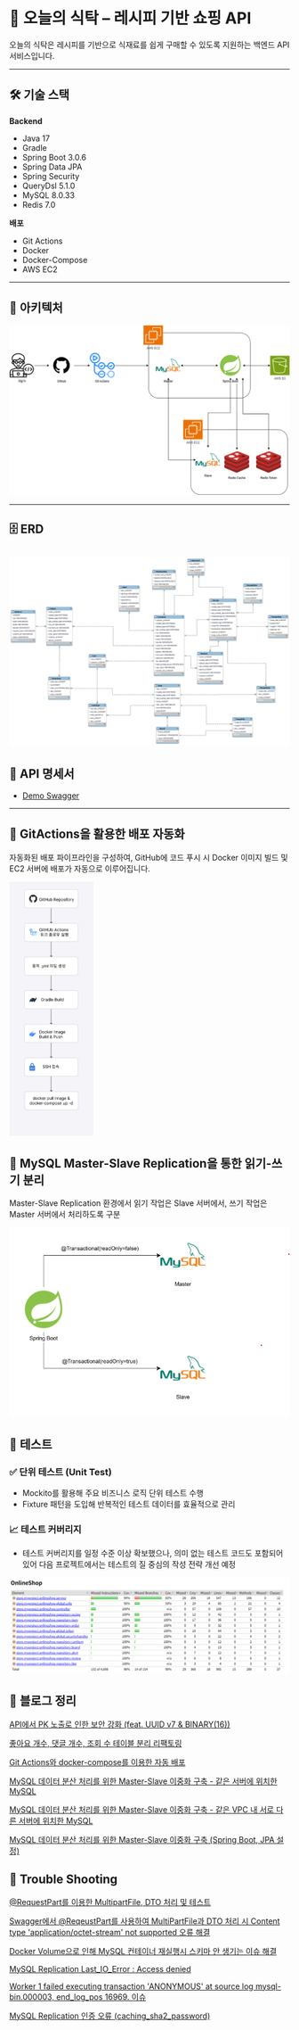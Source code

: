 # 🛒 오늘의 식탁 – 레시피 기반 쇼핑 API

오늘의 식탁은 레시피를 기반으로 식재료를 쉽게 구매할 수 있도록 지원하는 백엔드 API 서비스입니다.

---

## 🛠 기술 스택

**Backend**

- Java 17
- Gradle
- Spring Boot 3.0.6
- Spring Data JPA
- Spring Security
- QueryDsl 5.1.0
- MySQL 8.0.33
- Redis 7.0

**배포**

- Git Actions
- Docker
- Docker-Compose
- AWS EC2

---

## 📃 아키텍처

![](img/today_table_architecture.png)

---

## 🗄️ ERD

![erd.png](img/today_table_erd.png)
---

## 📡 API 명세서

- [Demo Swagger](https://port-0-todays-table-m7plej378a04f632.sel4.cloudtype.app/swagger-ui/index.html)

---

## 🚀 GitActions을 활용한 배포 자동화

자동화된 배포 파이프라인을 구성하여, GitHub에 코드 푸시 시 Docker 이미지 빌드 및 EC2 서버에 배포가 자동으로 이루어집니다.

<img src="img/today_table_deploy.png" style="width:30%;"  alt="배포 흐름"/>

## 💾 MySQL Master-Slave Replication을 통한 읽기-쓰기 분리

Master-Slave Replication 환경에서 읽기 작업은 Slave 서버에서, 쓰기 작업은 Master 서버에서 처리하도록 구분

![img.png](img/mysql_replication.png)

## 🧪 테스트

### ✅ 단위 테스트 (Unit Test)

- Mockito를 활용해 주요 비즈니스 로직 단위 테스트 수행
- Fixture 패턴을 도입해 반복적인 테스트 데이터를 효율적으로 관리

### 📈 테스트 커버리지

- 테스트 커버리지를 일정 수준 이상 확보했으나, 의미 없는 테스트 코드도 포함되어 있어 다음 프로젝트에서는 테스트의 질 중심의 작성 전략 개선 예정

![img.png](img/JaCoCo_Report.png)

## 📝 블로그 정리

[API에서 PK 노출로 인한 보안 강화 (feat. UUID v7 & BINARY(16))](https://until.blog/@zvyg1023/%EB%B0%B1%EC%A4%80-2018%EB%B2%88--%EC%A2%8B%EB%8B%A4)

[좋아요 개수, 댓글 개수, 조회 수 테이블 분리 리팩토링](https://until.blog/@zvyg1023/%EC%A2%8B%EC%95%84%EC%9A%94-%EA%B0%9C%EC%88%98--%EB%8C%93%EA%B8%80-%EA%B0%9C%EC%88%98--%EC%A1%B0%ED%9A%8C-%EC%88%98-%ED%85%8C%EC%9D%B4%EB%B8%94-%EB%B6%84%EB%A6%AC-%EB%A6%AC%ED%8C%A9%ED%86%A0%EB%A7%81)

[Git Actions와 docker-compose를 이용한 자동 배포](https://velog.io/@zvyg1023/CICD-Docker-Github-Action-Spring-Boot)

[MySQL 데이터 분산 처리를 위한 Master-Slave 이중화 구축 - 같은 서버에 위치한 MySQL](https://velog.io/@zvyg1023/mysql-master-slave)

[MySQL 데이터 분산 처리를 위한 Master-Slave 이중화 구축 - 같은 VPC 내 서로 다른 서버에 위치한 MySQL](https://until.blog/@zvyg1023/mysql-replication-%EC%84%A4%EC%A0%95)

[MySQL 데이터 분산 처리를 위한 Master-Slave 이중화 구축 (Spring Boot, JPA 설정)](https://velog.io/@zvyg1023/spring-boot-mysql-master-slave)

## 🚧 Trouble Shooting

[@RequestPart를 이용한 MultipartFile, DTO 처리 및 테스트](https://velog.io/@zvyg1023/Spring-Boot-RequestPart%EB%A5%BC-%EC%9D%B4%EC%9A%A9%ED%95%9C-MultipartFile-DTO-%EC%B2%98%EB%A6%AC-%EB%B0%8F-%ED%85%8C%EC%8A%A4%ED%8A%B8)

[Swagger에서 @ReqeustPart를 사용하여 MultiPartFile과 DTO 처리 시 Content type 'application/octet-stream' not supported 오류 해결](https://velog.io/@zvyg1023/Spring-Boot-Swagger%EC%97%90%EC%84%9C-ReqeustPart%EB%A5%BC-%EC%82%AC%EC%9A%A9%ED%95%98%EC%97%AC-MultiPartFile%EA%B3%BC-DTO-%EC%B2%98%EB%A6%AC-%EC%8B%9C-Content-type-applicationoctet-stream-not-supported-%EC%98%A4%EB%A5%98-%ED%95%B4%EA%B2%B0)

[Docker Volume으로 인해 MySQL 컨테이너 재실행시 스키마 안 생기는 이슈 해결](https://velog.io/@zvyg1023/docker-volume-schema-issue)

[MySQL Replication Last_IO_Error : Access denied](https://velog.io/@zvyg1023/MySQL-MySQL-Replication-LastIOError-Access-denied-%EC%9D%B4%EC%8A%88-%ED%95%B4%EA%B2%B0)

[Worker 1 failed executing transaction 'ANONYMOUS' at source log mysql-bin.000003, end_log_pos 16969. 이슈](https://velog.io/@zvyg1023/Worker-1-failed-executing-transaction-ANONYMOUS-at-source-log-mysql-bin.000003-endlogpos-16969)

[MySQL Replication 인증 오류 (caching_sha2_password)](https://until.blog/@zvyg1023/mysql-replication-%ED%8A%B8%EB%9F%AC%EB%B8%94%EC%8A%88%ED%8C%85---%EC%9D%B8%EC%A6%9D-%EC%98%A4%EB%A5%98--caching-sha2-password-)
